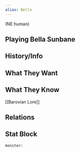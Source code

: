 ```yaml
---
alias: Bella
---
```

(NE human)
## Playing Bella Sunbane

## History/Info

## What They Want

## What They Know
[[Barovian Lore]]

## Relations

## Stat Block

```statblock
monster:
```

```dataviewjs
```
